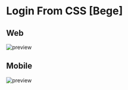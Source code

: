 # Login From CSS [Bege]

## Web
![preview](./Bege/Login-From-CSS-Bege-1440x747.png)

## Mobile
![preview](./Bege/Login-From-CSS-Bege-425x635.png)
